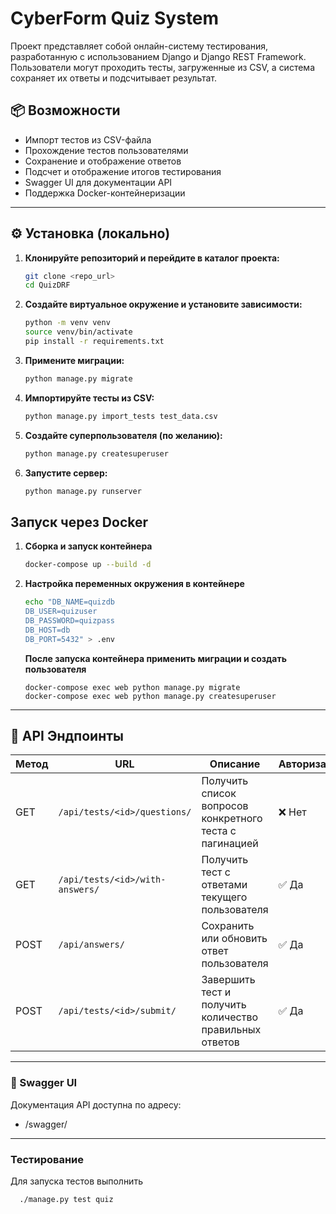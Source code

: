 # CyberForm Quiz System

Проект представляет собой онлайн-систему тестирования, разработанную с использованием Django и Django REST Framework. Пользователи могут проходить тесты, загруженные из CSV, а система сохраняет их ответы и подсчитывает результат.

## 📦 Возможности

- Импорт тестов из CSV-файла
- Прохождение тестов пользователями
- Сохранение и отображение ответов
- Подсчет и отображение итогов тестирования
- Swagger UI для документации API
- Поддержка Docker-контейнеризации

---

## ⚙️ Установка (локально)

1. **Клонируйте репозиторий и перейдите в каталог проекта:**
   ```bash
   git clone <repo_url>
   cd QuizDRF
   ```

2. **Создайте виртуальное окружение и установите зависимости:**
    ```bash 
   python -m venv venv
   source venv/bin/activate
   pip install -r requirements.txt
   ```

3. **Примените миграции:**
    ```bash 
    python manage.py migrate
   ```
   
4. **Импортируйте тесты из CSV:**
    ```bash
   python manage.py import_tests test_data.csv
    ```
   
5. **Создайте суперпользователя (по желанию):**
    ```bash
   python manage.py createsuperuser
    ```

6. **Запустите сервер:**
    ```bash
   python manage.py runserver
    ```
   
## Запуск через Docker
1. **Сборка и запуск контейнера**
   ```bash
   docker-compose up --build -d
   ```
   
2. **Настройка переменных окружения в контейнере**
   ```bash
   echo "DB_NAME=quizdb
   DB_USER=quizuser
   DB_PASSWORD=quizpass
   DB_HOST=db
   DB_PORT=5432" > .env
   ```
   **После запуска контейнера применить миграции и создать пользователя**
   ```
   docker-compose exec web python manage.py migrate
   docker-compose exec web python manage.py createsuperuser
   ```
   

---

## 🔌 API Эндпоинты

| Метод | URL                              | Описание                                                | Авторизация |
|-------|----------------------------------|----------------------------------------------------------|--------------|
| GET   | `/api/tests/<id>/questions/`     | Получить список вопросов конкретного теста с пагинацией | ❌ Нет       |
| GET   | `/api/tests/<id>/with-answers/`  | Получить тест с ответами текущего пользователя          | ✅ Да        |
| POST  | `/api/answers/`                  | Сохранить или обновить ответ пользователя               | ✅ Да        |
| POST  | `/api/tests/<id>/submit/`        | Завершить тест и получить количество правильных ответов | ✅ Да        |

---

### 🧪 Swagger UI

Документация API доступна по адресу:
-  /swagger/

--- 
### Тестирование
Для запуска тестов выполнить 
```bash
  ./manage.py test quiz
   ```